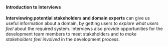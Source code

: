 <link rel="stylesheet" href="{{baseUrl}}/book/css/textbook.css">

<div class="website-content">

#### Introduction to Interviews

<div id="main">

**Interviewing potential stakeholders and domain experts** can give us useful information about a domain, by getting users to _explore what users feel_ about the required system. Interviews also provide opportunities for the development team members to meet stakeholders and to _make stakeholders feel involved_ in the development process.

<p/>

<!-- extras ------------------------------------------------------------------------------------ -->

<panel header=":paperclip: Extras" expandable type="seamless" expanded>

  <panel header=":mortar_board: Learning Outcomes" expandable type="seamless">
    <include src="exercises.md" />
  </panel>

  <panel header=":package: Resources" expandable type="seamless">
    <include src="resources.md" />
  </panel>

  <panel header=":laughing: Humor" expandable type="seamless">
    <include src="humor.md" />
  </panel>

</panel>

</div>
</div>
